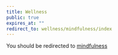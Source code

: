 ```yaml
---
title: Wellness
public: true
expires_at: ""
redirect_to: wellness/mindfulness/index
---
```

You should be redirected to [mindfulness](/wellness/mindfulness)